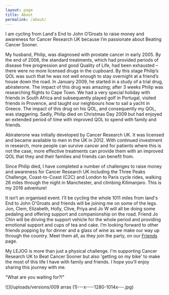```yaml
---
layout: page
title: About
permalink: /about/
---
```



I am cycling from Land's End to John O’Groats to raise money and awareness for Cancer Research UK because I’m passionate about Beating Cancer Sooner.

My husband, Philip, was diagnosed with prostate cancer in early 2005. By the end of 2008, the standard treatments, which had provided periods of disease free progression and good Quality of Life, had been exhausted – there were no more licensed drugs in the cupboard. By this stage Philip’s QOL was such that he was not well enough to stay overnight at a friend’s house down the road. In January 2009, he started in a study of a trial drug, abiraterone. The impact of this drug was amazing; after 3 weeks Philip was researching flights to Cape Town. We had a very special holiday with friends in South Africa and subsequently played golf in Portugal, visited friends in Provence, and taught our neighbours how to sail a yacht in Greece. The impact of this drug on his QOL, and consequently my QOL, was staggering. Sadly, Philip died on Christmas Day 2009 but had enjoyed an extended period of time with improved QOL to spend with family and friends.

Abiraterone was initially developed by Cancer Research UK. It was licensed and became available to men in the UK in 2012. With continued investment in research, more people can survive cancer and for patients where this is not the case, more effective treatments can provide them with an improved QOL that they and their families and friends can benefit from.

Since Philip died, I have completed a number of challenges to raise money and awareness for Cancer Research UK including the Three Peaks Challenge, Coast-to-Coast (C2C) and London to Paris cycle rides, walking 26 miles through the night in Manchester, and climbing Kilimanjaro. This is my 2016 adventure!

It isn’t an organised event. I’ll be cycling the whole 1011 miles from land's End to John O'Groats and friends will be joining me on some of the legs. Jon, Clem, Elizabeth, Holly, Clive, Priya and Jo W will all be doing some pedaling and offering support and companionship on the road. Friend Jo Chin will be driving the support vehicle for the whole period and providing emotional support and cups of tea and cake. I’m looking forward to other friends popping by for dinner and a glass of wine as we make our way up through the country. Meet them all, as they join the party, on our [Friends](/friends/) page.

My LEJOG is more than just a physical challenge. I'm supporting Cancer Research UK to Beat Cancer Sooner but also 'getting on my bike' to make the most of this life I have with family and friends. I hope you'll enjoy sharing this journey with me.

"What are you waiting for?!"

![](/uploads/versions/009 arras &#40;1&#41;---x----1280-1014x---.jpg)